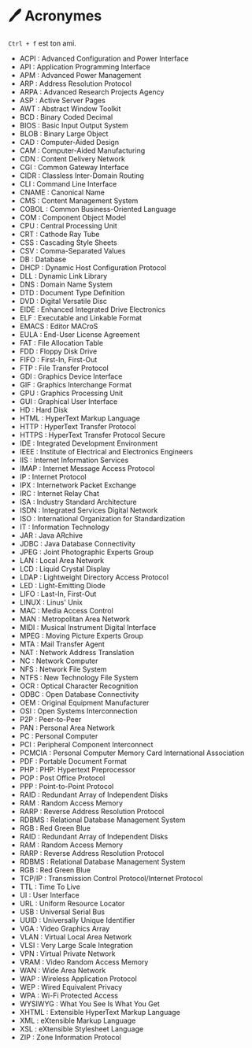 # 🖊 Acronymes

`Ctrl + f` est ton ami.

* ACPI : Advanced Configuration and Power Interface
* API : Application Programming Interface
* APM : Advanced Power Management
* ARP : Address Resolution Protocol
* ARPA : Advanced Research Projects Agency
* ASP : Active Server Pages
* AWT : Abstract Window Toolkit
* BCD : Binary Coded Decimal
* BIOS : Basic Input Output System
* BLOB : Binary Large Object
* CAD : Computer-Aided Design
* CAM : Computer-Aided Manufacturing
* CDN : Content Delivery Network
* CGI : Common Gateway Interface
* CIDR : Classless Inter-Domain Routing
* CLI : Command Line Interface
* CNAME : Canonical Name
* CMS : Content Management System
* COBOL : Common Business-Oriented Language
* COM : Component Object Model
* CPU : Central Processing Unit
* CRT : Cathode Ray Tube
* CSS : Cascading Style Sheets
* CSV : Comma-Separated Values
* DB : Database
* DHCP : Dynamic Host Configuration Protocol
* DLL : Dynamic Link Library
* DNS : Domain Name System
* DTD : Document Type Definition
* DVD : Digital Versatile Disc
* EIDE : Enhanced Integrated Drive Electronics
* ELF : Executable and Linkable Format
* EMACS : Editor MACroS
* EULA : End-User License Agreement
* FAT : File Allocation Table
* FDD : Floppy Disk Drive
* FIFO : First-In, First-Out
* FTP : File Transfer Protocol
* GDI : Graphics Device Interface
* GIF : Graphics Interchange Format
* GPU : Graphics Processing Unit
* GUI : Graphical User Interface
* HD : Hard Disk
* HTML : HyperText Markup Language
* HTTP : HyperText Transfer Protocol
* HTTPS : HyperText Transfer Protocol Secure
* IDE : Integrated Development Environment
* IEEE : Institute of Electrical and Electronics Engineers
* IIS : Internet Information Services
* IMAP : Internet Message Access Protocol
* IP : Internet Protocol
* IPX : Internetwork Packet Exchange
* IRC : Internet Relay Chat
* ISA : Industry Standard Architecture
* ISDN : Integrated Services Digital Network
* ISO : International Organization for Standardization
* IT : Information Technology
* JAR : Java ARchive
* JDBC : Java Database Connectivity
* JPEG : Joint Photographic Experts Group
* LAN : Local Area Network
* LCD : Liquid Crystal Display
* LDAP : Lightweight Directory Access Protocol
* LED : Light-Emitting Diode
* LIFO : Last-In, First-Out
* LINUX : Linus' Unix
* MAC : Media Access Control
* MAN : Metropolitan Area Network
* MIDI : Musical Instrument Digital Interface
* MPEG : Moving Picture Experts Group
* MTA : Mail Transfer Agent
* NAT : Network Address Translation
* NC : Network Computer
* NFS : Network File System
* NTFS : New Technology File System
* OCR : Optical Character Recognition
* ODBC : Open Database Connectivity
* OEM : Original Equipment Manufacturer
* OSI : Open Systems Interconnection
* P2P : Peer-to-Peer
* PAN : Personal Area Network
* PC : Personal Computer
* PCI : Peripheral Component Interconnect
* PCMCIA : Personal Computer Memory Card International Association
* PDF : Portable Document Format
* PHP : PHP: Hypertext Preprocessor
* POP : Post Office Protocol
* PPP : Point-to-Point Protocol
* RAID : Redundant Array of Independent Disks
* RAM : Random Access Memory
* RARP : Reverse Address Resolution Protocol
* RDBMS : Relational Database Management System
* RGB : Red Green Blue
* RAID : Redundant Array of Independent Disks
* RAM : Random Access Memory
* RARP : Reverse Address Resolution Protocol
* RDBMS : Relational Database Management System
* RGB : Red Green Blue
* TCP/IP : Transmission Control Protocol/Internet Protocol
* TTL : Time To Live
* UI : User Interface
* URL : Uniform Resource Locator
* USB : Universal Serial Bus
* UUID : Universally Unique Identifier
* VGA : Video Graphics Array
* VLAN : Virtual Local Area Network
* VLSI : Very Large Scale Integration
* VPN : Virtual Private Network
* VRAM : Video Random Access Memory
* WAN : Wide Area Network
* WAP : Wireless Application Protocol
* WEP : Wired Equivalent Privacy
* WPA : Wi-Fi Protected Access
* WYSIWYG : What You See Is What You Get
* XHTML : Extensible HyperText Markup Language
* XML : eXtensible Markup Language
* XSL : eXtensible Stylesheet Language
* ZIP : Zone Information Protocol
